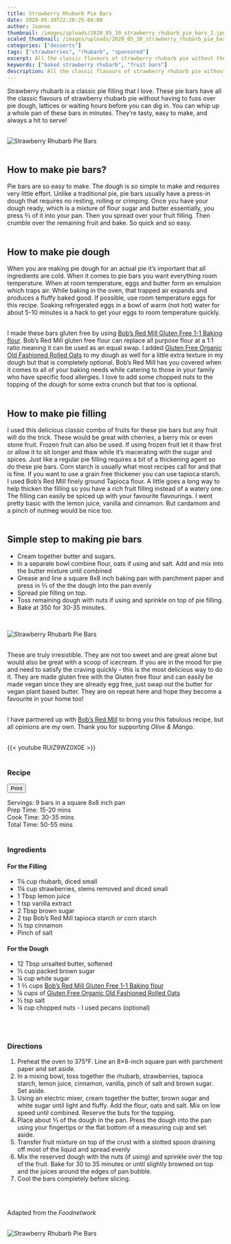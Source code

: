 ```yaml
---
title: Strawberry Rhubarb Pie Bars
date: 2020-05-30T22:28:25-04:00
author: Joanne
thumbnail: /images/uploads/2020_05_30_strawberry_rhubarb_pie_bars_1.jpg
scaled_thumbnail: /images/uploads/2020_05_30_strawberry_rhubarb_pie_bars_0.jpg
categories: ["desserts"]
tags: ["strawberries", "rhubarb", "sponsored"]
excerpt: All the classic flavours of strawberry rhubarb pie without the fuss
keywords: ["baked strawberry rhubarb", "fruit bars"]
description: All the classic flavours of strawberry rhubarb pie without the fuss of making pie dough
---
```

<span class="blog-text">

Strawberry rhubarb is a classic pie filling that I love. These pie bars have all the classic flavours of strawberry rhubarb pie without having to fuss over pie dough, lattices or waiting hours before you can dig in. You can whip up a whole pan of these bars in minutes. They’re tasty, easy to make, and always a hit to serve!
</br>
</br>

![Strawberry Rhubarb Pie Bars](/images/uploads/2020_05_30_strawberry_rhubarb_pie_bars_2.jpg)
</br>
</br>

## How to make pie bars? 
Pie bars are so easy to make. The dough is so simple to make and requires very little effort. Unlike a traditional pie, pie bars usually have a press-in dough that requires no resting, rolling or crimping. Once you have your dough ready, which is a mixture of flour sugar and butter essentially, you press &frac23; of it into your pan. Then you spread over your fruit filling. Then crumble over the remaining fruit and bake. So quick and so easy. 
</br>
</br>

## How to make pie dough 
When you are making pie dough for an actual pie it’s important that all ingredients are cold. When it comes to pie bars you want everything room temperature. When at room temperature, eggs and butter form an emulsion which traps air. While baking in the oven, that trapped air expands and produces a fluffy baked good. If possible, use room temperature eggs for this recipe. Soaking refrigerated eggs in a bowl of warm (not hot) water for about 5-10 minutes is a hack to get your eggs to room temperature quickly. 
</br>
</br>

I made these bars gluten free by using <span class="highlight"><a rel="nofollow" href="https://www.bobsredmill.com/gluten-free-1-to-1-baking-flour.html">Bob’s Red Mill Gluten Free 1-1 Baking flour</a></span>. Bob’s Red Mill gluten free flour can replace all purpose flour at a 1:1 ratio meaning it can be used as an equal swap. I added <span class="highlight"><a rel="nofollow" href="https://www.bobsredmill.com/gluten-free-rolled-oats.html">Gluten Free Organic Old Fashioned Rolled Oats</a></span>  to my dough as well for a little extra texture in my dough but that is completely optional. Bob’s Red Mill has you covered when it comes to all of your baking needs while catering to those in your family who have specific food allergies.  I love to add some chopped nuts to the topping of the dough for some extra crunch but that too is optional. 
</br>
</br>

## How to make pie filling 
I used this delicious classic combo of fruits for these pie bars but any fruit will do the trick. These would be great with cherries, a berry mix or even stone fruit.  Frozen fruit can also be used. If using frozen fruit let it thaw first or allow it to sit longer and thaw while it’s macerating with the sugar and spices. Just like a regular pie filling requires a bit of a thickening agent so do these pie bars.  Corn starch is usually what most recipes call for and that is fine.  If you want to use a grain free thickener you can use tapioca starch. I used Bob’s Red Mill finely ground Tapioca flour. A little goes a long way to help thicken the filling so you have a rich fruit filling instead of a watery one. The filling can easily be spiced up with your favourite flavourings. I went pretty basic with the lemon juice, vanilla and cinnamon. But cardamom and a pinch of nutmeg would be nice too. 
</br>
</br>

## Simple step to making pie bars

* Cream together butter and sugars. 
* In a separate bowl combine flour, oats if using and salt. Add and mix into the butter mixture until combined 
* Grease and line a square 8x8 inch baking pan with parchment paper and press in &frac23; of the the dough into the pan evenly
* Spread pie filling on top. 
* Toss remaining dough with nuts if using and sprinkle on top of pie filling.
* Bake at 350 for 30-35 minutes. 
</br>

![Strawberry Rhubarb Pie Bars](/images/uploads/2020_05_30_strawberry_rhubarb_pie_bars_3.jpg)
</br>
</br>

These are truly irresistible. They are not too sweet and are great alone but would also be great with a scoop of icecream. If you are in the mood for pie and need to satisfy the craving quickly - this is the most delicious way to do it. They are made gluten free with the Gluten free flour and can easily be made vegan since they are already egg free, just swap out the butter for vegan plant based butter. They are on repeat here and hope they become a favourite in your home too! 
</br>
</br>

I have partnered up with <span class="highlight"><a rel="nofollow" href="https://www.bobsredmill.com/?utm_source=TheOliveAndMango&utm_medium=influencer&utm_campaign=bobsredmill">Bob’s Red Mill</a></span> to bring you this fabulous recipe, but all opinions are my own. Thank you for supporting _Olive & Mango_.
</br>
</br>

{{< youtube RUlZ9WZ0X0E >}}
</br>
</br>
</span>

### Recipe
<div print_button><form>
<input type="button" value="Print" class="btn__print" onClick="window.print()">
</form></div>

<div>Servings: <span itemprop="recipeYield">9 bars in a square 8x8 inch pan</div>
<div>Prep Time: <meta itemprop="prepTime" content="PT20M">15-20 mins</div>
<div>Cook Time: <meta itemprop="cookTime" content="PT35M">30-35 mins</div>
<div>Total Time: 50-55 mins</div>
</br>

### Ingredients

#### For the Filling

* <span itemprop="recipeIngredient">1¼ cup rhubarb, diced small</span>
* <span itemprop="recipeIngredient">1¼ cup strawberries, stems removed and diced small</span>
* <span itemprop="recipeIngredient">1 Tbsp lemon juice</span>
* <span itemprop="recipeIngredient">1 tsp vanilla extract </span>
* <span itemprop="recipeIngredient">2 Tbsp brown sugar</span>
* <span itemprop="recipeIngredient">2 tsp Bob’s Red Mill tapioca starch or corn starch </span>
* <span itemprop="recipeIngredient">½ tsp cinnamon</span>
* <span itemprop="recipeIngredient">Pinch of salt</span>

#### For the Dough

* <span itemprop="recipeIngredient">12 Tbsp unsalted butter, softened</span>
* <span itemprop="recipeIngredient">&frac13; cup packed brown sugar</span>
* <span itemprop="recipeIngredient">¼ cup white sugar</span>
* <span itemprop="recipeIngredient">1 &frac23; cups <span class="highlight"><a rel="nofollow" href="https://www.bobsredmill.com/gluten-free-1-to-1-baking-flour.html">Bob’s Red Mill Gluten Free 1-1 Baking flour</a></span> </span>
* <span itemprop="recipeIngredient">¼ cups of <span class="highlight"><a rel="nofollow" href="https://www.bobsredmill.com/gluten-free-rolled-oats.html">Gluten Free Organic Old Fashioned Rolled Oats</a></span> </span>
* <span itemprop="recipeIngredient">½ tsp salt</span>
* <span itemprop="recipeIngredient">¼ cup chopped nuts - I used pecans (optional)</span>
</br>
</br>

### Directions

1. Preheat the oven to 375°F. Line an 8×8-inch square pan with parchment paper and set aside.
2. In a mixing bowl, toss together the rhubarb, strawberries, tapioca starch, lemon juice, cinnamon, vanilla, pinch of salt and brown sugar. Set aside.
3. Using an electric mixer, cream together the butter, brown sugar and white sugar until light and fluffy. Add the flour, oats and salt. Mix on low speed until combined. Reserve the buts for the topping. 
4. Place about &frac23; of the dough in the pan. Press the dough into the pan using your fingertips or the flat bottom of a measuring cup and set aside.
5. Transfer fruit mixture on top of the crust with a slotted spoon draining off most of the liquid and spread evenly
6. Mix the reserved dough with the nuts (if using) and sprinkle over the top of the fruit. Bake for 30 to 35 minutes or until slightly browned on top and the juices around the edges of pan bubble.
7. Cool the bars completely before slicing.
</br>
</br>

Adapted from the _Foodnetwork_
</br>
</br>

![Strawberry Rhubarb Pie Bars](/images/uploads/2020_05_30_strawberry_rhubarb_pie_bars_4.jpg)